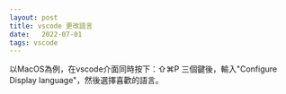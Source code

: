 ```yaml
---
layout: post
title: vscode 更改語言
date:   2022-07-01
tags: vscode 
---
```


以MacOS為例，在vscode介面同時按下：⇧⌘P 三個鍵後，輸入"Configure Display language"，然後選擇喜歡的語言。